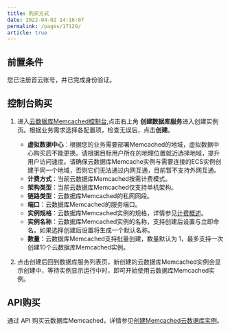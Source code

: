 ```yaml
---
title: 购买方式
date: 2022-04-02 14:16:07
permalink: /pages/17129/
article: true
---
```


## 前置条件

您已注册首云账号，并已完成身份验证。

## 控制台购买

1. 进入[云数据库Memcached控制台](),点击右上角 **创建数据库服务**进入创建实例页。根据业务需求选择各配置项，检查无误后，点击**创建**。

   - **虚拟数据中心**：根据您的业务需要部署Memcached的地域，虚拟数据中心购买后不能更换。请根据目标用户所在的地理位置就近选择地域，提升用户访问速度。请确保云数据库Memcache实例与需要连接的ECS实例创建于同一个地域，否则它们无法通过内网互通，目前暂不支持外网互通。
   - **计费方式**：当前云数据库Memcached按需计费模式。
   - **架构类型**：当前云数据库Memcached仅支持单机架构。
   - **链路类型**：云数据库Memcached的私网网段。
   - **端口**：云数据库Memcached的服务端口。
   - **实例规格**：云数据库Memcached实例的规格，详情参见[计费概述](00.计费概述.md)。
   - **实例名称**：云数据库Memcached实例的名称，支持创建后设置与立即命名。如果选择创建后设置将生成一个默认名称。
   - **数量**：云数据库Memcached支持批量创建，数量默认为 1，最多支持一次创建10个云数据库Memcached实例。
2. 点击创建后回到数据库服务列表页，新创建的云数据库Memcached实例会显示创建中，等待实例显示运行中时，即可开始使用云数据库Memcached实例。

## API购买

通过 API 购买云数据库Memcached，详情参见[创建Memcached云数据库实例]()。

